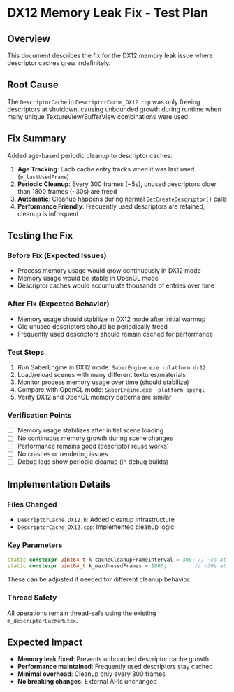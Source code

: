 # DX12 Memory Leak Fix - Test Plan

## Overview
This document describes the fix for the DX12 memory leak issue where descriptor caches grew indefinitely.

## Root Cause
The `DescriptorCache` in `DescriptorCache_DX12.cpp` was only freeing descriptors at shutdown, causing unbounded growth during runtime when many unique TextureView/BufferView combinations were used.

## Fix Summary
Added age-based periodic cleanup to descriptor caches:

1. **Age Tracking**: Each cache entry tracks when it was last used (`m_lastUsedFrame`)
2. **Periodic Cleanup**: Every 300 frames (~5s), unused descriptors older than 1800 frames (~30s) are freed
3. **Automatic**: Cleanup happens during normal `GetCreateDescriptor()` calls
4. **Performance Friendly**: Frequently used descriptors are retained, cleanup is infrequent

## Testing the Fix

### Before Fix (Expected Issues)
- Process memory usage would grow continuously in DX12 mode
- Memory usage would be stable in OpenGL mode
- Descriptor caches would accumulate thousands of entries over time

### After Fix (Expected Behavior) 
- Memory usage should stabilize in DX12 mode after initial warmup
- Old unused descriptors should be periodically freed
- Frequently used descriptors should remain cached for performance

### Test Steps
1. Run SaberEngine in DX12 mode: `SaberEngine.exe -platform dx12`
2. Load/reload scenes with many different textures/materials
3. Monitor process memory usage over time (should stabilize)
4. Compare with OpenGL mode: `SaberEngine.exe -platform opengl` 
5. Verify DX12 and OpenGL memory patterns are similar

### Verification Points
- [ ] Memory usage stabilizes after initial scene loading
- [ ] No continuous memory growth during scene changes
- [ ] Performance remains good (descriptor reuse works)
- [ ] No crashes or rendering issues
- [ ] Debug logs show periodic cleanup (in debug builds)

## Implementation Details

### Files Changed
- `DescriptorCache_DX12.h`: Added cleanup infrastructure
- `DescriptorCache_DX12.cpp`: Implemented cleanup logic

### Key Parameters
```cpp
static constexpr uint64_t k_cacheCleanupFrameInterval = 300; // ~5s at 60fps
static constexpr uint64_t k_maxUnusedFrames = 1800;         // ~30s at 60fps
```

These can be adjusted if needed for different cleanup behavior.

### Thread Safety
All operations remain thread-safe using the existing `m_descriptorCacheMutex`.

## Expected Impact
- **Memory leak fixed**: Prevents unbounded descriptor cache growth
- **Performance maintained**: Frequently used descriptors stay cached
- **Minimal overhead**: Cleanup only every 300 frames
- **No breaking changes**: External APIs unchanged